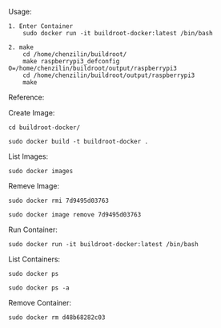 Usage:

	1. Enter Container
		sudo docker run -it buildroot-docker:latest /bin/bash

	2. make
		cd /home/chenzilin/buildroot/
		make raspberrypi3_defconfig O=/home/chenzilin/buildroot/output/raspberrypi3
		cd /home/chenzilin/buildroot/output/raspberrypi3
		make


Reference:

Create Image:

	cd buildroot-docker/

	sudo docker build -t buildroot-docker .

List Images:

	sudo docker images

Remeve Image:

	sudo docker rmi 7d9495d03763

	sudo docker image remove 7d9495d03763

Run Container:

	sudo docker run -it buildroot-docker:latest /bin/bash

List Containers:

	sudo docker ps

	sudo docker ps -a

Remove Container:

	sudo docker rm d48b68282c03
